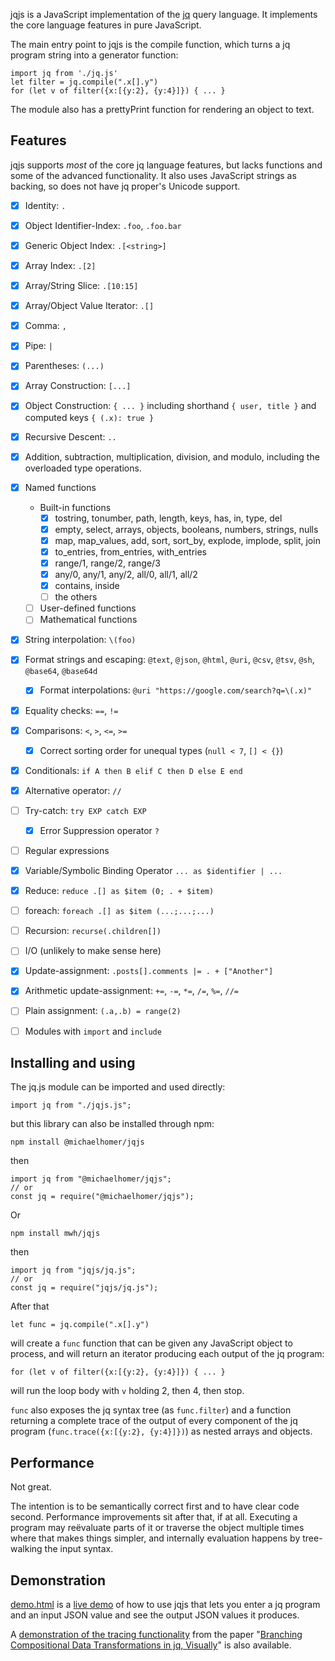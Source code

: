 jqjs is a JavaScript implementation of the [jq] query language. It
implements the core language features in pure JavaScript.

The main entry point to jqjs is the compile function, which turns a jq
program string into a generator function:

    import jq from './jq.js'
    let filter = jq.compile(".x[].y")
    for (let v of filter({x:[{y:2}, {y:4}]}) { ... }

The module also has a prettyPrint function for rendering an object to
text.

Features
--------

jqjs supports *most* of the core jq language features, but lacks
functions and some of the advanced functionality. It also uses
JavaScript strings as backing, so does not have jq proper's Unicode
support.

- [x] Identity: `.`
- [x] Object Identifier-Index: `.foo`, `.foo.bar`
- [x] Generic Object Index: `.[<string>]`
- [x] Array Index: `.[2]`
- [x] Array/String Slice: `.[10:15]`
- [x] Array/Object Value Iterator: `.[]`
- [x] Comma: `,`
- [x] Pipe: `|`
- [x] Parentheses: `(...)`
- [x] Array Construction: `[...]`
- [x] Object Construction: `{ ... }` including shorthand `{ user, title }`
      and computed keys `{ (.x): true }`
- [x] Recursive Descent: `..`
- [x] Addition, subtraction, multiplication, division, and modulo,
  including the overloaded type operations.
- [x] Named functions
    - Built-in functions
        - [x] tostring, tonumber, path, length, keys, has, in, type, del
        - [x] empty, select, arrays, objects, booleans, numbers, strings, nulls
        - [x] map, map_values, add, sort, sort_by, explode, implode, split, join
        - [x] to_entries, from_entries, with_entries
        - [x] range/1, range/2, range/3
        - [x] any/0, any/1, any/2, all/0, all/1, all/2
        - [x] contains, inside
        - [ ] the others
    - [ ] User-defined functions
    - [ ] Mathematical functions
- [x] String interpolation: `\(foo)`
- [x] Format strings and escaping: `@text`, `@json`, `@html`, `@uri`, `@csv`,
  `@tsv`, `@sh`, `@base64`, `@base64d`
    - [x] Format interpolations: `@uri "https://google.com/search?q=\(.x)"`
- [x] Equality checks: `==`, `!=`
- [x] Comparisons: `<`, `>`, `<=`, `>=`
    - [x] Correct sorting order for unequal types (`null < 7`, `[] < {}`)
- [x] Conditionals: `if A then B elif C then D else E end`
- [x] Alternative operator: `//`
- [ ] Try-catch: `try EXP catch EXP`
  - [x] Error Suppression operator `?`
- [ ] Regular expressions
- [x] Variable/Symbolic Binding Operator `... as $identifier | ...`
- [x] Reduce: `reduce .[] as $item (0; . + $item)`
- [ ] foreach: `foreach .[] as $item (...;...;...)`
- [ ] Recursion: `recurse(.children[])`
- [ ] I/O (unlikely to make sense here)
- [x] Update-assignment: `.posts[].comments |= . + ["Another"]`
- [x] Arithmetic update-assignment: `+=`, `-=`, `*=`, `/=`, `%=`, `//=`
- [ ] Plain assignment: `(.a,.b) = range(2)`
- [ ] Modules with `import` and `include`


Installing and using
--------------------

The jq.js module can be imported and used directly:

    import jq from "./jqjs.js";

but this library can also be installed through npm:

    npm install @michaelhomer/jqjs

then

    import jq from "@michaelhomer/jqjs";
    // or
    const jq = require("@michaelhomer/jqjs");

Or

    npm install mwh/jqjs

then

    import jq from "jqjs/jq.js";
    // or
    const jq = require("jqjs/jq.js");

After that

    let func = jq.compile(".x[].y")

will create a `func` function that can be given any JavaScript
object to process, and will return an iterator producing each output
of the jq program:

    for (let v of filter({x:[{y:2}, {y:4}]}) { ... }

will run the loop body with `v` holding 2, then 4, then stop.

`func` also exposes the jq syntax tree (as `func.filter`) and
a function returning a complete trace of the output of every component
of the jq program (`func.trace({x:[{y:2}, {y:4}]})`) as nested arrays
and objects.

Performance
-----------

Not great.

The intention is to be semantically correct first and to have clear code
second. Performance improvements sit after that, if at all. Executing a
program may reëvaluate parts of it or traverse the object multiple times
where that makes things simpler, and internally evaluation happens by
tree-walking the input syntax.

Demonstration
-------------

[demo.html] is a [live demo](https://mwh.github.io/jqjs/demo.html) of how
to use jqjs that lets you enter a jq program and an input JSON value and
see the output JSON values it produces.

A [demonstration of the tracing functionality][trace-demo] from the paper
"[Branching Compositional Data Transformations in jq, Visually][paper]"
is also available.

[jq]: https://stedolan.github.io/jq/
[demo.html]: demo.html
[trace-demo]: https://homepages.ecs.vuw.ac.nz/~mwh/demos/paint2023/
[paper]: https://doi.org/10.1145/3623504.3623567

